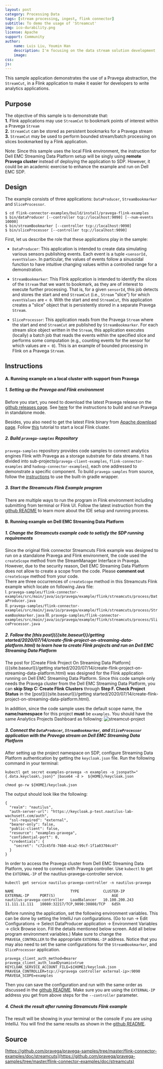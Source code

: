 ```yaml
---
layout: post
category: Processing Data
tags: [stream processing, ingest, flink connector]
subtitle: To demo the usage of 'Streamcut'
img: ico-durability.png
license: Apache
support: Community
author: 
    name: Luis Liu, Youmin Han
    description: I'm focusing on the data stream solution development
    image: 
css: 
js: 
---
```

This sample application demonstrates the use of a Pravega abstraction, the `StreamCut`, in a Flink application to make 
it easier for developers to write analytics applications.
<!--more-->

## Purpose
The objective of this sample is to demonstrate that:  
**1.**   Flink applications may use `StreamCut` to bookmark points of interest within a Pravega `Stream`  
**2.**  `StreamCut` can be stored as persistent bookmarks for a Pravega stream  
**3.**  `StreamCut` may be used to perform bounded stream/batch processing on slices bookmarked by a Flink application.   

Note: Since this sample uses the local Flink environment, the instruction for Dell EMC Streaming Data Platform setup will be singly using **remote Pravega cluster** instead of deploying the application to SDP. However, it could be an academic exercise to enhance the example and run on Dell EMC SDP. 

## Design
The example consists of three applications: `DataProducer`, `StreamBookmarker` and `SliceProcessor`.  

```
$ cd flink-connector-examples/build/install/pravega-flink-examples
$ bin/dataProducer [--controller tcp://localhost:9090] [--num-events 10000]
$ bin/streamBookmarker [--controller tcp://localhost:9090] 
$ bin/sliceProcessor [--controller tcp://localhost:9090]
```

First, let us describe the role that these applications play in the sample:
- `DataProducer`: This application is intended to create data simulating various sensors publishing events. Each event
is a tuple `<sensorId, eventValue>`. In particular, the values of events follow a sinusoidal function to have intuitive
changing values within a controlled range for a demonstration.

- `StreamBookmarker`: This Flink application is intended to identify the slices of the `Stream` that we want to bookmark,
as they are of interest to execute further processing. That is, for a given `sensorId`, this job detects and stores the
start and end `StreamCut` (i.e., `Stream` "slice") for which `eventValues` are `< 0`. With the start and end `StreamCut`, 
this application creates a "slice" object that is persistently stored in a separate Pravega `Stream`.

- `SliceProcessor`: This application reads from the Pravega `Stream` where the start and end `StreamCut` are published by
`StreamBookmarker`. For each stream slice object written in the `Stream`, this application executes (locally) a batch job 
that reads the events within the specified slice and performs some computation (e.g., counting events for the sensor
for which values are `< 0`). This is an example of bounded processing in Flink on a Pravega `Stream`.

## Instructions
#### A. Running example on a local cluster with support from Pravega

##### 1. Setting up the Pravega and Flink environment
Before you start, you need to download the latest Pravega release on the [github releases page](https://github.com/pravega/pravega/releases). See [here](http://pravega.io/docs/latest/getting-started/) for the instructions to build and run Pravega in standalone mode.  

Besides, you also need to get the latest Flink binary from [Apache download page](https://flink.apache.org/downloads.html). Follow [this](https://ci.apache.org/projects/flink/flink-docs-stable/getting-started/tutorials/local_setup.html) tutorial to start a local Flink cluster. 

##### 2. Build `pravega-samples` Repository

`pravega-samples` repository provides code samples to connect analytics engines Flink with Pravega as a storage substrate for data streams. It has divided into sub-projects(`pravega-client-examples`, `flink-connector-examples` and `hadoop-connector-examples`), each one addressed to demonstrate a specific component. To build `pravega-samples` from source, follow the [instructions](https://github.com/pravega/pravega-samples#pravega-samples-build-instructions) to use the built-in gradle wrapper.  

##### 3. Start the Streamcuts Flink Example program

There are multiple ways to run the program in Flink environment including submitting from terminal or Flink UI. Follow the latest instruction from the [github README](https://github.com/pravega/pravega-samples/tree/master/flink-connector-examples/doc/streamcuts) to learn more about the IDE setup and running process.

#### B. Running example on Dell EMC Streaming Data Platform

##### 1. Change the Streamcuts example code to satisfy the SDP running requirements
Since the original flink connector Streamcuts Flink example was designed to run on a standalone Pravega and Flink environment, the code used the `createScope` method from the StreamManager Interface in Pravega. However, due to the security reason, Dell EMC Streaming Data Platform does not allow to create a scope from the code. Please **comment out** `createScope` method from your code.   
There are three occurrences of `createScope` method in this Streamcuts Flink example which locate on following Java file:   
I. ```pravega-samples/flink-connector-examples/src/main/java/io/pravega/example/flink/streamcuts/process/DataProducer.java```  
II. ```pravega-samples/flink-connector-examples/src/main/java/io/pravega/example/flink/streamcuts/process/StreamBookmarker.java```
III. ```pravega-samples/flink-connector-examples/src/main/java/io/pravega/example/flink/streamcuts/process/SliceProcessor.java```  

##### 2. Follow the [this post]({{site.baseurl}}/getting started/2020/07/14/create-flink-project-on-streaming-data-platform.html) to learn how to create Flink projects and run on Dell EMC Streaming Data Platform

The post for [Create Flink Project On Streaming Data Platform]({{site.baseurl}}/getting started/2020/07/14/create-flink-project-on-streaming-data-platform.html) was designed for the Flink application running on Dell EMC Streaming Data Platform. Since this code sample only needs the Pravega cluster from the Dell EMC Streaming Data Platform, you can **skip Step C: Create Flink Clusters** through **Step F. Check Project Status** in the [post]({{site.baseurl}}/getting started/2020/07/14/create-flink-project-on-streaming-data-platform.html).

In addition, since the code sample uses the default scope name, the **name/namespace** for this project **must** be ```examples```. You should have the same Analytics Projects Dashboard as following: 
![streamcut-project]({{site.baseurl}}/assets/heliumjk/images/post/streamcut/streamcut-project.png) 


##### 3. Connect the `DataProducer`, `StreamBookmarker`, and `SliceProcessor` application with the Pravega stream on Dell EMC Streaming Data Platform
After setting up the project namespace on SDP, configure Streaming Data Platform authentication by getting the ```keycloak.json``` file. Run the following command in your terminal: 
```
kubectl get secret examples-pravega -n examples -o jsonpath="{.data.keycloak\.json}" |base64 -d >  ${HOME}/keycloak.json

chmod go-rw ${HOME}/keycloak.json
```
The output should look like the following:
```
{
  "realm": "nautilus",
  "auth-server-url": "https://keycloak.p-test.nautilus-lab-wachusett.com/auth",
  "ssl-required": "external",
  "bearer-only": false,
  "public-client": false,
  "resource": "examples-pravega",
  "confidential-port": 0,
  "credentials": {
    "secret": "c72c45f8-76b0-4ca2-99cf-1f1a03704c4f"
  }
}
```
In order to access the Pravega cluster from Dell EMC Streaming Data Platform, you need to connect with Pravega controller. Use `kubectl` to get the `EXTERNAL-IP` of the nautilus-pravega-controller service.
```
kubectl get service nautilus-pravega-controller -n nautilus-pravega

NAME                          TYPE           CLUSTER-IP       EXTERNAL-IP     PORT(S)                          AGE
nautilus-pravega-controller   LoadBalancer   10.100.200.243   11.111.11.111   10080:32217/TCP,9090:30808/TCP   6d5h
```

Before running the application, set the following environment variables. This can be done by setting the IntelliJ run configurations. (Go to run -> Edit Configurations -> Select DataProducer application -> Environment Variables -> click Browse icon. Fill the details mentioned below screen. Add all below program environment variables.) Make sure to change the `PRAVEGA_CONTROLLER` to the appropriate `EXTERNAL-IP` address. Notice that you may also need to set the same configurations for the `StreamBookmarker`, and `SliceProcessor` application.
```
pravega_client_auth_method=Bearer
pravega_client_auth_loadDynamic=true
KEYCLOAK_SERVICE_ACCOUNT_FILE=${HOME}/keycloak.json
PRAVEGA_CONTROLLER=tcp://<pravega controller external-ip>:9090
PRAVEGA_SCOPE=examples
```

Then you can save the configuration and run with the same order as discussed in the [github README](https://github.com/pravega/pravega-samples/tree/master/flink-connector-examples/doc/streamcuts). Make sure you are using the `EXTERNAL-IP` address you get from above steps for the `--controller` parameter.

##### 4. Check the result after running Streamcuts Flink example
The result will be showing in your terminal or the console if you are using IntelliJ. You will find the same results as shown in the [github README](https://github.com/pravega/pravega-samples/tree/master/flink-connector-examples/doc/streamcuts).

## Source
[https://github.com/pravega/pravega-samples/tree/master/flink-connector-examples/doc/streamcuts](https://github.com/pravega/pravega-samples/tree/master/flink-connector-examples/doc/streamcuts)